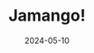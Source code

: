 ---  
layout: startup_page  
title: "Jamango!"  
id: "jamango.io"  
permalink: "/jamangojamango.io05102024/"  
website: "https://jamango.io/"  
funding_round: "Pre-Seed"  
funding_amount: "$2.5M"  
investors: "Elkstone, Delta Partners, Brian Caulfield, Brendan O'Driscoll, Conor Sheahan"  
about: "Jamango! is a game creation platform that allows users to design and customize their own games using a simple, block-based building system and a no-code editor. Its browser-first approach makes game creation accessible to anyone with internet access, tapping into the growing demand for user-generated content in the instant gaming market."  
markets: "Gaming, User-Generated Content"  
hq: "Dublin, Dublin, Ireland"  
founded_year: "2022"  
linkedin: "https://www.linkedin.com/company/jamangogame"  
twitter: "https://twitter.com/jamangogame"  
instagram: ""  
facebook: ""  
crunchbase: "https://www.crunchbase.com/organization/jamango"  
pitchbook: "https://pitchbook.com/profiles/company/597270-52"  

date_display: "10-May-2024"  
date: "2024-05-10"

# SEO Optimization  
meta_title: "Jamango! - Pre-Seed Funding ($2.5M)"  
meta_description: "Jamango!, Jamango! is a game creation platform that allows users to design and customize their own games using a simple, block-based building system and a no-co..."  
meta_keywords: "Jamango!, Gaming, User-Generated Content, Pre-Seed funding"  
canonical_url: "https://startup.projectstartups.com/jamangojamango.io05102024/"  
---